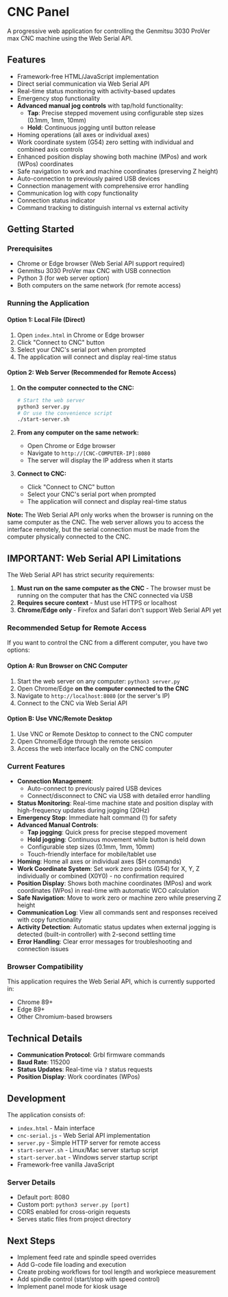# CNC Panel

A progressive web application for controlling the Genmitsu 3030 ProVer max CNC machine using the Web Serial API.

## Features

- Framework-free HTML/JavaScript implementation
- Direct serial communication via Web Serial API
- Real-time status monitoring with activity-based updates
- Emergency stop functionality
- **Advanced manual jog controls** with tap/hold functionality:
  - **Tap**: Precise stepped movement using configurable step sizes (0.1mm, 1mm, 10mm)
  - **Hold**: Continuous jogging until button release
- Homing operations (all axes or individual axes)
- Work coordinate system (G54) zero setting with individual and combined axis controls
- Enhanced position display showing both machine (MPos) and work (WPos) coordinates
- Safe navigation to work and machine coordinates (preserving Z height)
- Auto-connection to previously paired USB devices
- Connection management with comprehensive error handling
- Communication log with copy functionality
- Connection status indicator
- Command tracking to distinguish internal vs external activity

## Getting Started

### Prerequisites

- Chrome or Edge browser (Web Serial API support required)
- Genmitsu 3030 ProVer max CNC with USB connection
- Python 3 (for web server option)
- Both computers on the same network (for remote access)

### Running the Application

#### Option 1: Local File (Direct)
1. Open `index.html` in Chrome or Edge browser
2. Click "Connect to CNC" button
3. Select your CNC's serial port when prompted
4. The application will connect and display real-time status

#### Option 2: Web Server (Recommended for Remote Access)
1. **On the computer connected to the CNC:**
   ```bash
   # Start the web server
   python3 server.py
   # Or use the convenience script
   ./start-server.sh
   ```
   
2. **From any computer on the same network:**
   - Open Chrome or Edge browser
   - Navigate to `http://[CNC-COMPUTER-IP]:8080`
   - The server will display the IP address when it starts
   
3. **Connect to CNC:**
   - Click "Connect to CNC" button
   - Select your CNC's serial port when prompted
   - The application will connect and display real-time status

**Note:** The Web Serial API only works when the browser is running on the same computer as the CNC. The web server allows you to access the interface remotely, but the serial connection must be made from the computer physically connected to the CNC.

## IMPORTANT: Web Serial API Limitations

The Web Serial API has strict security requirements:

1. **Must run on the same computer as the CNC** - The browser must be running on the computer that has the CNC connected via USB
2. **Requires secure context** - Must use HTTPS or localhost
3. **Chrome/Edge only** - Firefox and Safari don't support Web Serial API yet

### Recommended Setup for Remote Access

If you want to control the CNC from a different computer, you have two options:

#### Option A: Run Browser on CNC Computer
1. Start the web server on any computer: `python3 server.py`
2. Open Chrome/Edge **on the computer connected to the CNC**
3. Navigate to `http://localhost:8080` (or the server's IP)
4. Connect to the CNC via Web Serial API

#### Option B: Use VNC/Remote Desktop
1. Use VNC or Remote Desktop to connect to the CNC computer
2. Open Chrome/Edge through the remote session
3. Access the web interface locally on the CNC computer

### Current Features

- **Connection Management**: 
  - Auto-connect to previously paired USB devices
  - Connect/disconnect to CNC via USB with detailed error handling
- **Status Monitoring**: Real-time machine state and position display with high-frequency updates during jogging (20Hz)
- **Emergency Stop**: Immediate halt command (!) for safety
- **Advanced Manual Controls**: 
  - **Tap jogging**: Quick press for precise stepped movement
  - **Hold jogging**: Continuous movement while button is held down
  - Configurable step sizes (0.1mm, 1mm, 10mm)
  - Touch-friendly interface for mobile/tablet use
- **Homing**: Home all axes or individual axes ($H commands)
- **Work Coordinate System**: Set work zero points (G54) for X, Y, Z individually or combined (X0Y0) - no confirmation required
- **Position Display**: Shows both machine coordinates (MPos) and work coordinates (WPos) in real-time with automatic WCO calculation
- **Safe Navigation**: Move to work zero or machine zero while preserving Z height
- **Communication Log**: View all commands sent and responses received with copy functionality
- **Activity Detection**: Automatic status updates when external jogging is detected (built-in controller) with 2-second settling time
- **Error Handling**: Clear error messages for troubleshooting and connection issues

### Browser Compatibility

This application requires the Web Serial API, which is currently supported in:
- Chrome 89+
- Edge 89+
- Other Chromium-based browsers

## Technical Details

- **Communication Protocol**: Grbl firmware commands
- **Baud Rate**: 115200
- **Status Updates**: Real-time via `?` status requests
- **Position Display**: Work coordinates (WPos)

## Development

The application consists of:
- `index.html` - Main interface
- `cnc-serial.js` - Web Serial API implementation
- `server.py` - Simple HTTP server for remote access
- `start-server.sh` - Linux/Mac server startup script
- `start-server.bat` - Windows server startup script
- Framework-free vanilla JavaScript

### Server Details
- Default port: 8080
- Custom port: `python3 server.py [port]`
- CORS enabled for cross-origin requests
- Serves static files from project directory

## Next Steps

- Implement feed rate and spindle speed overrides  
- Add G-code file loading and execution
- Create probing workflows for tool length and workpiece measurement
- Add spindle control (start/stop with speed control)
- Implement panel mode for kiosk usage
